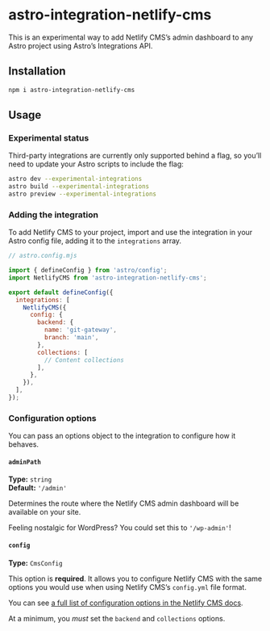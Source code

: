 # astro-integration-netlify-cms

This is an experimental way to add Netlify CMS’s admin dashboard to any Astro
project using Astro’s Integrations API.

## Installation

```bash
npm i astro-integration-netlify-cms
```

## Usage

### Experimental status

Third-party integrations are currently only supported behind a flag, so you’ll
need to update your Astro scripts to include the flag:

```bash
astro dev --experimental-integrations
astro build --experimental-integrations
astro preview --experimental-integrations
```

### Adding the integration

To add Netlify CMS to your project, import and use the integration in your
Astro config file, adding it to the `integrations` array.

```js
// astro.config.mjs

import { defineConfig } from 'astro/config';
import NetlifyCMS from 'astro-integration-netlify-cms';

export default defineConfig({
  integrations: [
    NetlifyCMS({
      config: {
        backend: {
          name: 'git-gateway',
          branch: 'main',
        },
        collections: [
          // Content collections
        ],
      },
    }),
  ],
});
```

### Configuration options

You can pass an options object to the integration to configure how it behaves.

#### `adminPath`

**Type:** `string`  
**Default:** `'/admin'`

Determines the route where the Netlify CMS admin dashboard will be available on your site.

Feeling nostalgic for WordPress? You could set this to `'/wp-admin'`!

#### `config`

**Type:** `CmsConfig`

This option is **required**. It allows you to configure Netlify CMS with the
same options you would use when using Netlify CMS’s `config.yml` file format.

You can see [a full list of configuration options in the Netlify CMS docs](https://www.netlifycms.org/docs/configuration-options/).

At a minimum, you _must_ set the `backend` and `collections` options.
